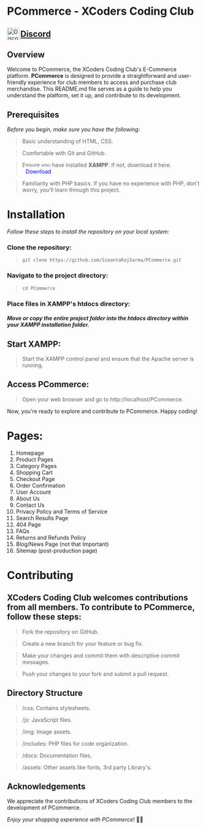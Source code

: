 # PCommerce - XCoders Coding Club
[<img align="left" alt="Discord" width="32px" style="position: relative; top: 7px;"
 src="https://raw.githubusercontent.com/NNTin/discord-logo/master/src/assets/animateddiscord.svg"/>](https://discord.gg/QFKX9JEK)[<h2>Discord</h2>](https://discord.gg/QFKX9JEK)


## Overview
Welcome to PCommerce, the XCoders Coding Club's E-Commerce platform. **PCommerce** is designed to provide a straightforward and user-friendly experience for club members to access and purchase club merchandise. This README.md file serves as a guide to help you understand the platform, set it up, and contribute to its development.

## Prerequisites

_Before you begin, make sure you have the following:_

> Basic understanding of HTML, CSS.

> Comfortable with Git and GitHub.

> Ensure you have installed **XAMPP**. If not, download it here. 
<a href="https://sourceforge.net/projects/xampp/files/latest/download" style="background-color: white; padding: 4px 9px; color: black; text-decoration: none; border-radius: 7px; color: blue;">Download</a>


> Familiarity with PHP basics.
>If you have no experience with PHP, don't worry, you'll learn through this project.

# Installation
_Follow these steps to install the repository on your local system:_

### Clone the repository:

> `git clone https://github.com/SimantaRajSarma/PCommerce.git`

### Navigate to the project directory:

> `cd PCommerce`

### Place files in XAMPP's htdocs directory:

##### Move or copy the entire project folder into the htdocs directory within your XAMPP installation folder.

## Start XAMPP:

> Start the XAMPP control panel and ensure that the Apache server is running.

## Access PCommerce:

> Open your web browser and go to http://localhost/PCommerce.

Now, you're ready to explore and contribute to PCommerce. Happy coding!


# Pages:

1. Homepage
2. Product Pages
3. Category Pages
4. Shopping Cart
5. Checkout Page
6. Order Confirmation
7. User Account
8. About Us
9. Contact Us
10. Privacy Policy and Terms of Service
11. Search Results Page
12. 404 Page
13. FAQs
14. Returns and Refunds Policy
15. Blog/News Page (not that Important)
16. Sitemap (post-production page)


# Contributing

## XCoders Coding Club welcomes contributions from all members. To contribute to PCommerce, follow these steps:

> Fork the repository on GitHub.

> Create a new branch for your feature or bug fix.

> Make your changes and commit them with descriptive commit messages.

> Push your changes to your fork and submit a pull request.


## Directory Structure

> /css: Contains stylesheets.

> /js: JavaScript files.

> /img: Image assets.

> /includes: PHP files for code organization.

> /docs: Documentation files.

> /assets: Other assets like fonts, 3rd party Library's.



## Acknowledgements
We appreciate the contributions of XCoders Coding Club members to the development of PCommerce.

_Enjoy your shopping experience with PCommerce!_ 🛒✨
